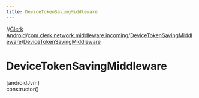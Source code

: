 ```yaml
---
title: DeviceTokenSavingMiddleware
---
```

//[Clerk Android](../../../index.html)/[com.clerk.network.middleware.incoming](../index.html)/[DeviceTokenSavingMiddleware](index.html)/[DeviceTokenSavingMiddleware](-device-token-saving-middleware.html)



# DeviceTokenSavingMiddleware



[androidJvm]\
constructor()




